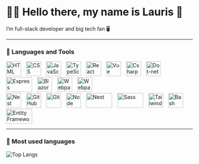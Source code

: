 # 🚀🌟 Hello there, my name is Lauris 👋

I’m full-stack developer and big tech fan 🖥️

___

### 🧰 Languages and Tools

<div align="left">
  <img alt="HTML" width="40px" style="padding-right:10px;" src="https://cdn.jsdelivr.net/gh/devicons/devicon/icons/html5/html5-plain.svg" />
  <img alt="CSS" width="40px" style="padding-right:10px;" src="https://cdn.jsdelivr.net/gh/devicons/devicon/icons/css3/css3-plain.svg" />
  <img alt="JavaScript" width="40px" style="padding-right:10px;" src="https://cdn.jsdelivr.net/gh/devicons/devicon/icons/javascript/javascript-plain.svg" />
  <img alt="TypeScript" width="40px" style="padding-right:10px;" src="https://cdn.jsdelivr.net/gh/devicons/devicon/icons/typescript/typescript-plain.svg" />
  <img alt="React" width="40px" style="padding-right:10px;" src="https://cdn.jsdelivr.net/gh/devicons/devicon/icons/react/react-original.svg" />
  <img alt="Vue" width="40px" style="padding-right:10px;" src="https://cdn.jsdelivr.net/gh/devicons/devicon/icons/vuejs/vuejs-original.svg" />
  <img alt="Csharp" width="40px" style="padding-right:10px;" src="https://cdn.jsdelivr.net/gh/devicons/devicon/icons/csharp/csharp-original.svg" />
  <img alt="Dot-net" width="40px" style="padding-right:10px;" src="https://upload.wikimedia.org/wikipedia/commons/thumb/7/7d/Microsoft_.NET_logo.svg/2048px-Microsoft_.NET_logo.svg.png" />
  <img alt="Express" width="70px" height="40px" style="padding-right:10px;" src="https://cdn.jsdelivr.net/gh/devicons/devicon/icons/express/express-original-wordmark.svg" />
  <img alt="Blazor" width="40px" style="padding-right:10px;" src="https://upload.wikimedia.org/wikipedia/commons/d/d0/Blazor.png" /> 
  <img alt="Webpack" width="40px" style="padding-right:10px;" src="https://cdn.jsdelivr.net/gh/devicons/devicon/icons/webpack/webpack-original.svg" /> 
  <img alt="Webpack" width="40px" style="padding-right:10px;" src="https://vitejs.dev/logo.svg" />
</div>
<div align="left">
  <img alt="Nest" width="40px" style="padding-right:10px;" src="https://cdn.jsdelivr.net/gh/devicons/devicon/icons/nestjs/nestjs-plain.svg" />
  <img alt="GitHub" width="40px" style="padding-right:10px;" src="https://cdn.jsdelivr.net/gh/devicons/devicon/icons/github/github-original.svg" />
  <img alt="Git" width="40px" style="padding-right:10px;" src="https://cdn.jsdelivr.net/gh/devicons/devicon/icons/git/git-original.svg" />
  <img alt="Node" width="40px" style="padding-right:10px;" src="https://cdn.jsdelivr.net/gh/devicons/devicon/icons/nodejs/nodejs-original.svg" />
  <img alt="Next" width="70px" height="40px" style="padding-right:10px;" src="https://cdn.jsdelivr.net/gh/devicons/devicon/icons/nextjs/nextjs-original-wordmark.svg" />
  <img alt="Sass" width="70px" height="40px" style="padding-right:10px;" src="https://cdn.jsdelivr.net/gh/devicons/devicon/icons/sass/sass-original.svg" />
  <img alt="Tailwind" height="40px" style="padding-right:10px; object-fit: contain;" src="https://cdn.jsdelivr.net/gh/devicons/devicon/icons/tailwindcss/tailwindcss-plain.svg" />
  <img alt="Bash" width="40px" style="padding-right:10px;" src="https://cdn.jsdelivr.net/gh/devicons/devicon/icons/bash/bash-original.svg" />
  <img alt="Entity Framework Core" width="70px" height="40px" style="padding-right:10px;" src="https://learn.microsoft.com/en-us/ef/core/what-is-new/ef-core-8.0/ef8.png" />
</div>

___

### 🥇 Most used languages

![Top Langs](https://github-readme-stats.vercel.app/api/top-langs/?username=edanriell&layout=donut-vertical)
